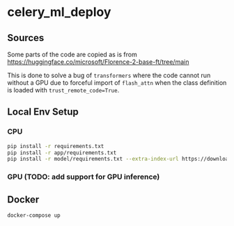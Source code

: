# celery_ml_deploy


## Sources
Some parts of the code are copied as is from https://huggingface.co/microsoft/Florence-2-base-ft/tree/main

This is done to solve a bug of `transformers` where the code cannot run without a GPU due to forceful import of `flash_attn` when the class definition is loaded with `trust_remote_code=True`.

## Local Env Setup

### CPU

```bash
pip install -r requirements.txt 
pip install -r app/requirements.txt
pip install -r model/requirements.txt --extra-index-url https://download.pytorch.org/whl/cpu
```

### GPU (TODO: add support for GPU inference)

## Docker

```bash
docker-compose up
```